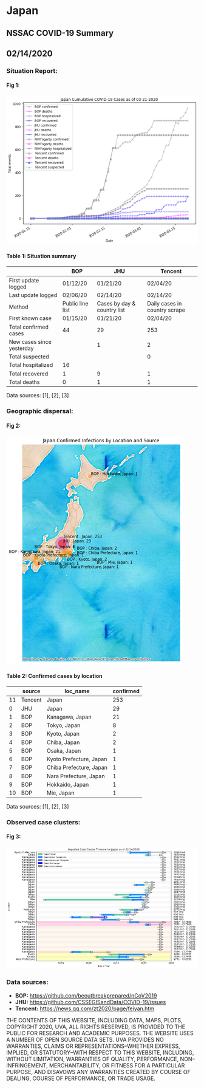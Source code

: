 # Japan
## NSSAC COVID-19 Summary
## 02/14/2020



 ### Situation Report:
#### Fig 1:
![Japan cases](../merged_histories/Japan_merged_histories.png)

#### Table 1: Situation summary
|                           | BOP              | JHU                         | Tencent                       |
|---------------------------|------------------|-----------------------------|-------------------------------|
| First update logged       | 01/12/20         | 01/21/20                    | 02/04/20                      |
| Last update logged        | 02/06/20         | 02/14/20                    | 02/14/20                      |
| Method                    | Public line list | Cases by day & country list | Daily cases in country scrape |
| First known case          | 01/15/20         | 01/21/20                    | 02/04/20                      |
| Total confirmed cases     | 44               | 29                          | 253                           |
| New cases since yesterday |                  | 1                           | 2                             |
| Total suspected           |                  |                             | 0                             |
| Total hospitalized        | 16               |                             |                               |
| Total recovered           | 1                | 9                           | 1                             |
| Total deaths              | 0                | 1                           | 1                             |
Data sources: [1], [2], [3]


### Geographic dispersal:
#### Fig 2:
![Japan mapped](../case_locs/Japan_case_locs.png)

#### Table 2: Confirmed cases by location
|    | source   | loc_name                |   confirmed |
|----|----------|-------------------------|-------------|
| 11 | Tencent  | Japan                   |         253 |
|  0 | JHU      | Japan                   |          29 |
|  1 | BOP      | Kanagawa, Japan         |          21 |
|  2 | BOP      | Tokyo, Japan            |           8 |
|  3 | BOP      | Kyoto, Japan            |           2 |
|  4 | BOP      | Chiba, Japan            |           2 |
|  5 | BOP      | Osaka, Japan            |           1 |
|  6 | BOP      | Kyoto Prefecture, Japan |           1 |
|  7 | BOP      | Chiba Prefecture, Japan |           1 |
|  8 | BOP      | Nara Prefecture, Japan  |           1 |
|  9 | BOP      | Hokkaido, Japan         |           1 |
| 10 | BOP      | Mie, Japan              |           1 |

Data sources: [1], [2], [3]


### Observed case clusters:
#### Fig 3:
![Japan cases](../cluster_analysis/Japan_imported_cases.png)


### Data sources:
* **BOP:** https://github.com/beoutbreakprepared/nCoV2019
* **JHU:** https://github.com/CSSEGISandData/COVID-19/issues
* **Tencent:** https://news.qq.com/zt2020/page/feiyan.htm
    
    
    
    
    
THE CONTENTS OF THIS WEBSITE, INCLUDING DATA, MAPS, PLOTS, COPYRIGHT 2020, UVA, ALL RIGHTS RESERVED, IS PROVIDED TO THE PUBLIC FOR RESEARCH AND ACADEMIC PURPOSES. THE WEBSITE USES A NUMBER OF OPEN SOURCE DATA SETS. UVA PROVIDES NO WARRANTIES, CLAIMS OR REPRESENTATIONS–WHETHER EXPRESS, IMPLIED, OR STATUTORY–WITH RESPECT TO THIS WEBSITE, INCLUDING, WITHOUT LIMITATION, WARRANTIES OF QUALITY, PERFORMANCE, NON–INFRINGEMENT, MERCHANTABILITY, OR FITNESS FOR A PARTICULAR PURPOSE, AND DISAVOWS ANY WARRANTIES CREATED BY COURSE OF DEALING, COURSE OF PERFORMANCE, OR TRADE USAGE.